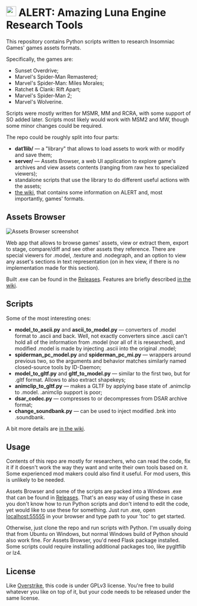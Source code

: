# <img src="server/static/favicon.ico" height="27pt" /> ALERT: Amazing Luna Engine Research Tools

This repository contains Python scripts written to research Insomniac Games' games assets formats.

Specifically, the games are:
- Sunset Overdrive;
- Marvel's Spider-Man Remastered;
- Marvel's Spider-Man: Miles Morales;
- Ratchet & Clank: Rift Apart;
- Marvel's Spider-Man 2;
- Marvel's Wolverine.

Scripts were mostly written for MSMR, MM and RCRA, with some support of SO added later. Scripts most likely would work with MSM2 and MW, though some minor changes could be required.

The repo could be roughly split into four parts:
- **dat1lib/** — a "library" that allows to load assets to work with or modify and save them;
- **server/** — Assets Browser, a web UI application to explore game's archives and view assets contents (ranging from raw hex to specialized viewers);
- standalone scripts that use the library to do different useful actions with the assets;
- [the wiki](https://github.com/Tkachov/ALERT/wiki), that contains some information on ALERT and, most importantly, games' formats.

## Assets Browser

![Assets Browser screenshot](https://github.com/Tkachov/ALERT/assets/1948111/8f96a428-94d5-4337-9d07-0dc8394b80f9)

Web app that allows to browse games' assets, view or extract them, export to stage, compare/diff and see other assets they reference. There are special viewers for .model, .texture and .nodegraph, and an option to view any asset's sections in text representation (on in hex view, if there is no implementation made for this section).

Built .exe can be found in the [Releases](https://github.com/Tkachov/ALERT/releases). Features are briefly described [in the wiki](https://github.com/Tkachov/ALERT/wiki/Assets-Browser).

## Scripts

Some of the most interesting ones:

- **model_to_ascii.py** and **ascii_to_model.py** — converters of .model format to .ascii and back. Well, not exactly converters since .ascii can't hold all of the information from .model (nor all of it is researched), and modified .model is made by injecting .ascii into the original .model;
- **spiderman_pc_model.py** and **spiderman_pc_mi.py** — wrappers around previous two, so the arguments and behavior matches similarly named closed-source tools by ID-Daemon;
- **model_to_gltf.py** and **gltf_to_model.py** — similar to the first two, but for .gltf format. Allows to also extract shapekeys;
- **animclip_to_gltf.py** — makes a GLTF by applying base state of .animclip to .model. .animclip support is poor;
- **dsar_codec.py** — compresses to or decompresses from DSAR archive format;
- **change_soundbank.py** — can be used to inject modified .bnk into .soundbank.

A bit more details are [in the wiki](https://github.com/Tkachov/ALERT/wiki/Scripts).

## Usage

Contents of this repo are mostly for researchers, who can read the code, fix it if it doesn't work the way they want and write their own tools based on it. Some experienced mod makers could also find it useful. For mod users, this is unlikely to be needed.

Assets Browser and some of the scripts are packed into a Windows .exe that can be found in [Releases](https://github.com/Tkachov/ALERT/releases). That's an easy way of using these in case you don't know how to run Python scripts and don't intend to edit the code, yet would like to use these for something. Just run .exe, open [localhost:55555](http://localhost:55555/) in your browser and type path to your 'toc' to get started.

Otherwise, just clone the repo and run scripts with Python. I'm usually doing that from Ubuntu on Windows, but normal Windows build of Python should also work fine. For Assets Browser, you'd need Flask package installed. Some scripts could require installing additional packages too, like pygltflib or lz4.

## License

Like [Overstrike](https://github.com/Tkachov/Overstrike), this code is under GPLv3 license. You're free to build whatever you like on top of it, but your code needs to be released under the same license.
